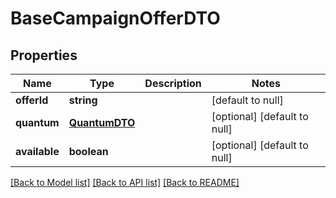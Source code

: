 # BaseCampaignOfferDTO

## Properties
Name | Type | Description | Notes
------------ | ------------- | ------------- | -------------
**offerId** | **string** |  | [default to null]
**quantum** | [**QuantumDTO**](QuantumDTO.md) |  | [optional] [default to null]
**available** | **boolean** |  | [optional] [default to null]

[[Back to Model list]](../README.md#documentation-for-models) [[Back to API list]](../README.md#documentation-for-api-endpoints) [[Back to README]](../README.md)


